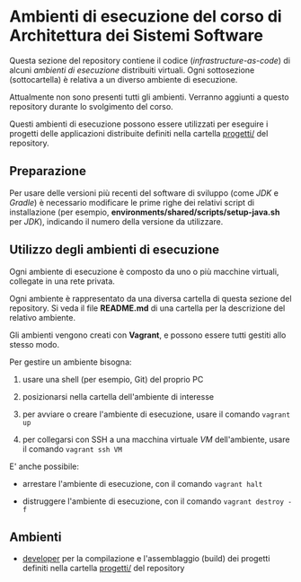 # Ambienti di esecuzione del corso di Architettura dei Sistemi Software 

Questa sezione del repository contiene il codice (*infrastructure-as-code*) 
di alcuni *ambienti di esecuzione* distribuiti virtuali. 
Ogni sottosezione (sottocartella) è relativa a un diverso ambiente di esecuzione. 

Attualmente non sono presenti tutti gli ambienti. 
Verranno aggiunti a questo repository durante lo svolgimento del corso. 

Questi ambienti di esecuzione possono essere utilizzati per 
eseguire i progetti delle applicazioni distribuite 
definiti nella cartella [progetti/](../progetti/) del repository. 

## Preparazione 

Per usare delle versioni più recenti del software di sviluppo 
(come *JDK* e *Gradle*) 
è necessario modificare le prime righe dei relativi script di installazione 
(per esempio, **environments/shared/scripts/setup-java.sh** per *JDK*), 
indicando il numero della versione da utilizzare. 

## Utilizzo degli ambienti di esecuzione 

Ogni ambiente di esecuzione è composto da uno o più macchine virtuali, 
collegate in una rete privata. 

Ogni ambiente è rappresentato da una diversa cartella di questa sezione del repository. 
Si veda il file **README.md** di una cartella per la descrizione del relativo ambiente. 

Gli ambienti vengono creati con **Vagrant**, 
e possono essere tutti gestiti allo stesso modo. 

Per gestire un ambiente bisogna: 

1. usare una shell (per esempio, Git) del proprio PC 

2. posizionarsi nella cartella dell'ambiente di interesse 

3. per avviare o creare l'ambiente di esecuzione, usare il comando `vagrant up` 

4. per collegarsi con SSH a una macchina virtuale *VM* dell'ambiente, usare il comando `vagrant ssh VM`
    
E' anche possibile: 

* arrestare l'ambiente di esecuzione, con il comando `vagrant halt`

* distruggere l'ambiente di esecuzione, con il comando `vagrant destroy -f`  

## Ambienti 

* [developer](developer/)
  per la compilazione e l'assemblaggio (build) dei progetti definiti nella cartella [progetti/](../progetti/) del repository 

